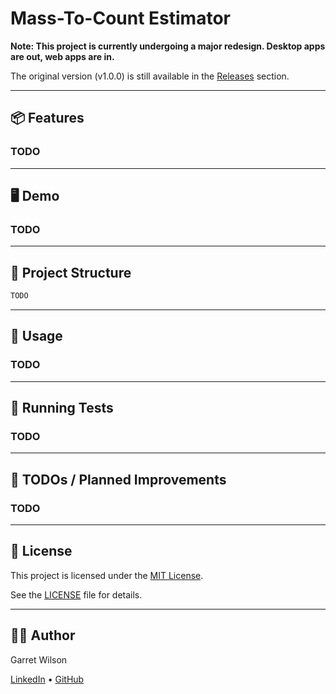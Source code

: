 # Mass-To-Count Estimator



**Note: This project is currently undergoing a major redesign. Desktop apps are out, web apps are in.**

The original version (v1.0.0) is still available in the [Releases](https://github.com/gsw2019/mass-to-count-estimator/releases) section.

---

## 📦 Features

### TODO

---

## 🖥️ Demo

### TODO <!-- ![screenshot](assets/screenshot1.png) -->

---

## 📂 Project Structure

```bash
TODO
```

---


## 🚀 Usage

### TODO

---

## 🧪 Running Tests

### TODO

---

## 📌 TODOs / Planned Improvements

### TODO

---

## 📜 License

This project is licensed under the [MIT License](https://opensource.org/license/MIT).

See the [LICENSE](LICENSE) file for details.

---

## 🙋‍♂️ Author

Garret Wilson

[LinkedIn](https://www.linkedin.com/in/garretwilson-mcb-cs/) • [GitHub](https://github.com/gsw2019)


